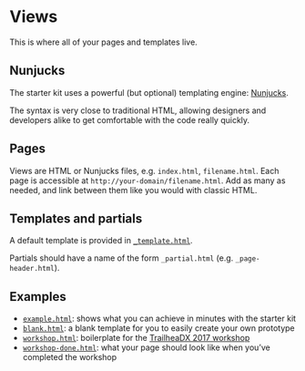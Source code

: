 # Views

This is where all of your pages and templates live.

## Nunjucks

The starter kit uses a powerful (but optional) templating engine:
[Nunjucks](http://mozilla.github.io/nunjucks/).

The syntax is very close to traditional HTML, allowing designers and
developers alike to get comfortable with the code really quickly.

## Pages

Views are HTML or Nunjucks files, e.g. `index.html`, `filename.html`.
Each page is accessible at `http://your-domain/filename.html`.
Add as many as needed, and link between them like you would with classic HTML.

## Templates and partials

A default template is provided in [`_template.html`](_template.html).

Partials should have a name of the form `_partial.html` (e.g. `_page-header.html`).

## Examples

- [`example.html`](example.html): shows what you can achieve in minutes with the starter kit
- [`blank.html`](blank.html): a blank template for you to easily create your own prototype
- [`workshop.html`](workshop.html): boilerplate for the [TrailheaDX 2017 workshop](http://sfdcworkshop.com/workshop/rapid-prototyping-with-slds/)
- [`workshop-done.html`](workshop-done.html): what your page should look like when you’ve completed the workshop
